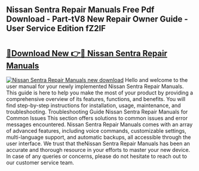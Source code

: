 ## Nissan Sentra Repair Manuals Free Pdf Download - Part-tV8 New Repair Owner Guide - User Service Edition fZ2lF

# <h2><a href="http://bc73744.oget.top/?id=Nissan+Sentra+Repair+Manuals">🔗Download New 👉🔴 Nissan Sentra Repair Manuals</a></h2>

[![Nissan Sentra Repair Manuals new download](https://i.imgur.com/5g1atiW.png)](http://bc73744.oget.top/?id=Nissan+Sentra+Repair+Manuals)
Hello and welcome to the user manual for your newly implemented Nissan Sentra Repair Manuals. This guide is here to help you make the most of your product by providing a comprehensive overview of its features, functions, and benefits. You will find step-by-step instructions for installation, usage, maintenance, and troubleshooting. Troubleshooting Guide Nissan Sentra Repair Manuals for Common Issues This section offers solutions to common issues and error messages encountered. Nissan Sentra Repair Manuals comes with an array of advanced features, including voice commands, customizable settings, multi-language support, and automatic backups, all accessible through the user interface. We trust that theNissan Sentra Repair Manuals has been an accurate and thorough resource in your efforts to master your new device. In case of any queries or concerns, please do not hesitate to reach out to our customer service team.
